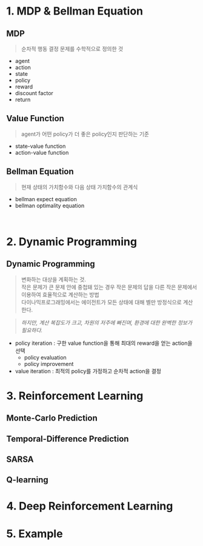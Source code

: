 # 1. MDP & Bellman Equation

## MDP 
> 순차적 행동 결정 문제를 수학적으로 정의한 것

- agent
- action
- state
- policy
- reward
- discount factor
- return

## Value Function
> agent가 어떤 policy가 더 좋은 policy인지 판단하는 기준

- state-value function
- action-value function

## Bellman Equation
> 현재 상태의 가치함수와 다음 상태 가치함수의 관계식

- bellman expect equation
- bellman optimality equation 


<br>

# 2. Dynamic Programming 

## Dynamic Programming
> 변화하는 대상을 계획하는 것. <br>
> 작은 문제가 큰 문제 안에 중첩돼 있는 경우 작은 문제의 답을 다른 작은 문제에서 이용하여 효율적으로 계산하는 방법 <br> 
> 다이나믹프로그래밍에서는 에이전트가 모든 상태에 대해 벨만 방정식으로 계산한다. 

> *하지만, 계산 복잡도가 크고, 차원의 저주에 빠진며, 환경에 대한 완벽한 정보가 필요하다.*


- policy iteration
	: 구한 value function을 통해 최대의 reward을 얻는 action을 선택
	- policy evaluation
	- policy improvement
- value iteration : 최적의 policy를 가정하고 순차적 action을 결정  

# 3. Reinforcement Learning
## Monte-Carlo Prediction
## Temporal-Difference Prediction
## SARSA
## Q-learning

# 4. Deep Reinforcement Learning

# 5. Example